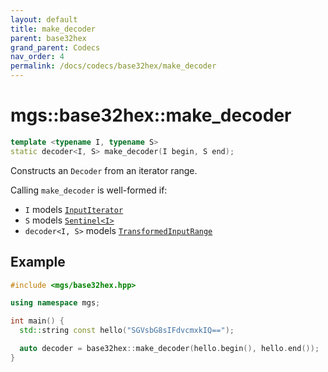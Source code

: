 ```yaml
---
layout: default
title: make_decoder
parent: base32hex
grand_parent: Codecs
nav_order: 4
permalink: /docs/codecs/base32hex/make_decoder
---
```


# mgs::base32hex::make_decoder

```cpp
template <typename I, typename S>
static decoder<I, S> make_decoder(I begin, S end);
```

Constructs an `Decoder` from an iterator range.

Calling `make_decoder` is well-formed if:

* `I` models [`InputIterator`]()
* `S` models [`Sentinel<I>`]()
* `decoder<I, S>` models [`TransformedInputRange`]()

## Example

```cpp
#include <mgs/base32hex.hpp>

using namespace mgs;

int main() {
  std::string const hello("SGVsbG8sIFdvcmxkIQ==");

  auto decoder = base32hex::make_decoder(hello.begin(), hello.end());
}
```
